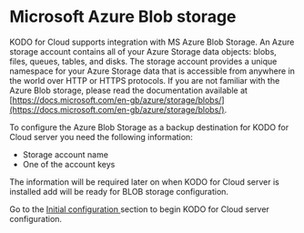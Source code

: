 # Microsoft Azure Blob storage

KODO for Cloud supports integration with MS Azure Blob Storage. An Azure storage account contains all of your Azure Storage data objects: blobs, files, queues, tables, and disks. The storage account provides a unique namespace for your Azure Storage data that is accessible from anywhere in the world over HTTP or HTTPS protocols. If you are not familiar with the Azure Blob storage, please read the documentation available at [https://docs.microsoft.com/en-gb/azure/storage/blobs/](https://docs.microsoft.com/en-gb/azure/storage/blobs/).

To configure the Azure Blob Storage as a backup destination for KODO for Cloud server you need the following information:

* Storage account name  
* One of the account keys

The information will be required later on when  KODO for Cloud server is installed add will be ready for BLOB storage configuration.

Go to the [Initial configuration ](https://storware.gitbook.io/kodo-for-cloud-office365/deployment/initial-configuration)section to begin KODO for Cloud server configuration.

